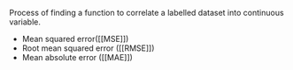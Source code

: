 Process of finding a function to correlate a labelled dataset into continuous variable.

- Mean squared error([[MSE]])
- Root mean squared error ([[RMSE]])
- Mean absolute error ([[MAE]])
